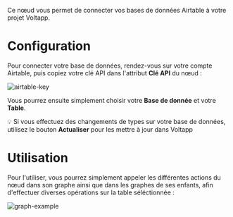 Ce nœud vous permet de connecter vos bases de données Airtable à votre projet Voltapp.

# Configuration

Pour connecter votre base de données, rendez-vous sur votre compte Airtable, puis copiez votre clé API dans l'attribut **Clé API** du nœud :

![airtable-key](/documentation/nodes/airtable/airtable-key-fr.png)

Vous pourrez ensuite simplement choisir votre **Base de donnée** et votre **Table**.

💡 Si vous effectuez des changements de types sur votre base de données, utilisez le bouton **Actualiser** pour les mettre à jour dans Voltapp

# Utilisation

Pour l'utiliser, vous pourrez simplement appeler les différentes actions du nœud dans son graphe ainsi que dans les graphes de ses enfants, afin d'effectuer diverses opérations sur la table séléctionnée :

![graph-example](/documentation/nodes/airtable/graph-example-fr.png)
